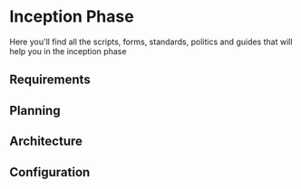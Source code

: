 # Inception Phase
Here you'll find all the scripts, forms, standards, politics and guides that will help you in the inception phase

## Requirements

## Planning

## Architecture

## Configuration

